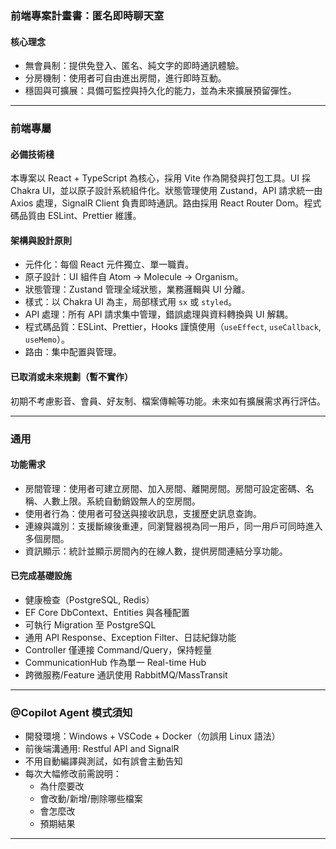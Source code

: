 ﻿### 前端專案計畫書：匿名即時聊天室

#### 核心理念

- 無會員制：提供免登入、匿名、純文字的即時通訊體驗。
- 分房機制：使用者可自由進出房間，進行即時互動。
- 穩固與可擴展：具備可監控與持久化的能力，並為未來擴展預留彈性。

---

### 前端專屬

#### 必備技術棧

本專案以 React + TypeScript 為核心，採用 Vite 作為開發與打包工具。UI 採 Chakra UI，並以原子設計系統組件化。狀態管理使用 Zustand，API 請求統一由 Axios 處理，SignalR Client 負責即時通訊。路由採用 React Router Dom。程式碼品質由 ESLint、Prettier 維護。

#### 架構與設計原則

- 元件化：每個 React 元件獨立、單一職責。
- 原子設計：UI 組件自 Atom → Molecule → Organism。
- 狀態管理：Zustand 管理全域狀態，業務邏輯與 UI 分離。
- 樣式：以 Chakra UI 為主，局部樣式用 `sx` 或 `styled`。
- API 處理：所有 API 請求集中管理，錯誤處理與資料轉換與 UI 解耦。
- 程式碼品質：ESLint、Prettier，Hooks 謹慎使用（`useEffect`, `useCallback`, `useMemo`）。
- 路由：集中配置與管理。

#### 已取消或未來規劃（暫不實作）

初期不考慮影音、會員、好友制、檔案傳輸等功能。未來如有擴展需求再行評估。

---

### 通用

#### 功能需求

- 房間管理：使用者可建立房間、加入房間、離開房間。房間可設定密碼、名稱、人數上限。系統自動銷毀無人的空房間。
- 使用者行為：使用者可發送與接收訊息，支援歷史訊息查詢。
- 連線與識別：支援斷線後重連，同瀏覽器視為同一用戶，同一用戶可同時進入多個房間。
- 資訊顯示：統計並顯示房間內的在線人數，提供房間連結分享功能。

#### 已完成基礎設施

- 健康檢查（PostgreSQL, Redis）
- EF Core DbContext、Entities 與各種配置
- 可執行 Migration 至 PostgreSQL
- 通用 API Response、Exception Filter、日誌紀錄功能
- Controller 僅連接 Command/Query，保持輕量
- CommunicationHub 作為單一 Real-time Hub
- 跨微服務/Feature 通訊使用 RabbitMQ/MassTransit

---

### @Copilot Agent 模式須知

- 開發環境：Windows + VSCode + Docker（勿誤用 Linux 語法）
- 前後端溝通用: Restful API and SignalR
- 不用自動編譯與測試，如有誤會主動告知
- 每次大幅修改前需說明：
  - 為什麼要改
  - 會改動/新增/刪除哪些檔案
  - 會怎麼改
  - 預期結果

---
